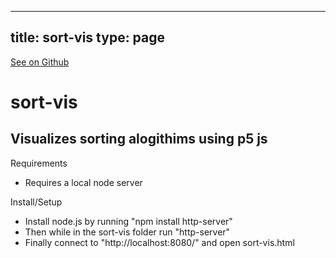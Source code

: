 
---
title: sort-vis
type: page
---

[See on Github](https://github.com/jakeroggenbuck/sort-vis/)

# sort-vis
## Visualizes sorting alogithims using p5 js

Requirements
- Requires a local node server

Install/Setup
- Install node.js by running "npm install http-server"
- Then while in the sort-vis folder run "http-server"
- Finally connect to "http://localhost:8080/" and open sort-vis.html
